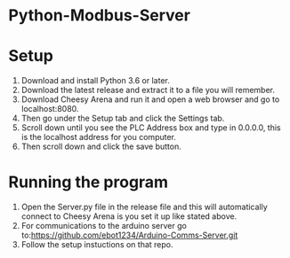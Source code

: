 # Python-Modbus-Server

# Setup
1. Download and install Python 3.6 or later.
2. Download the latest release and extract it to a file you will remember.
3. Download Cheesy Arena and run it and open a web browser and go to localhost:8080.
4. Then go under the Setup tab and click the Settings tab.
5. Scroll down until you see the PLC Address box and type in 0.0.0.0, this is the localhost address for you computer.
6. Then scroll down and click the save button.

# Running the program
1. Open the Server.py file in the release file and this will automatically connect to Cheesy Arena is you set it up like stated above.
2. For communications to the arduino server go to:https://github.com/ebot1234/Arduino-Comms-Server.git
3. Follow the setup instuctions on that repo.
